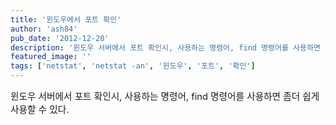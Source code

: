 ```yaml
---
title: '윈도우에서 포트 확인'
author: 'ash84'
pub_date: '2012-12-20'
description: '윈도우 서버에서 포트 확인시, 사용하는 명령어, find 명령어를 사용하면 좀더 쉽게 사용할 수 있다.'
featured_image: ''
tags: ['netstat', 'netstat -an', '윈도우', '포트', '확인']
---
```



<script src="https://gist.github.com/4343052.js"></script>

<span style="font-size: 11pt;">윈도우 서버에서 포트 확인시, 사용하는 명령어, find 명령어를 사용하면 좀더 쉽게 사용할 수 있다.</span>



